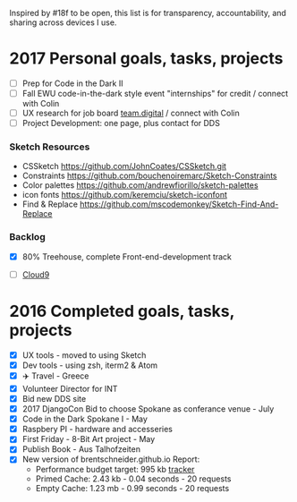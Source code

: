 Inspired by #18f to be open, this list is for transparency, accountability, and sharing across devices I use.

# 2017 Personal goals, tasks, projects

- [ ] Prep for Code in the Dark II
- [ ] Fall EWU code-in-the-dark style event "internships" for credit / connect with Colin
- [ ] UX research for job board [team.digital](http://team.digital/) / connect with Colin
- [ ] Project Development: one page, plus contact for DDS
 
### Sketch Resources

  - CSSketch https://github.com/JohnCoates/CSSketch.git
  - Constraints https://github.com/bouchenoiremarc/Sketch-Constraints
  - Color palettes https://github.com/andrewfiorillo/sketch-palettes
  - icon fonts https://github.com/keremciu/sketch-iconfont
  - Find & Replace https://github.com/mscodemonkey/Sketch-Find-And-Replace


### Backlog

- [x] 80% Treehouse, complete Front-end-development track
- [ ] [Cloud9](https://c9.io/)


# 2016 Completed goals, tasks, projects

- [x] UX tools - moved to using Sketch
- [x] Dev tools - using zsh, iterm2 & Atom
- [x] ✈️ Travel - Greece
- [x] Volunteer Director for INT
- [x] Bid new DDS site
- [x] 2017 DjangoCon Bid to choose Spokane as conferance venue - July
- [x] Code in the Dark Spokane I - May
- [x] Raspbery PI - hardware and accesseries
- [x] First Friday - 8-Bit Art project - May
- [x] Publish Book - Aus Talhofzeiten
- [x] New version of brentschneider.github.io
Report:
    - Performance budget target: 995 kb [tracker](http://codepen.io/brentschneider/pen/pgVZGJ)
    - Primed Cache: 2.43 kb - 0.04 seconds - 20 requests
    - Empty  Cache: 1.23 mb - 0.99 seconds - 20 requests


